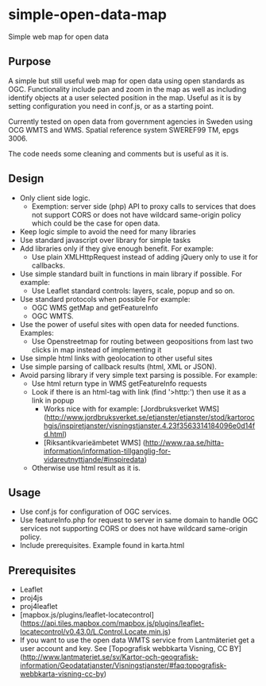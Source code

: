 # simple-open-data-map
Simple web map for open data
## Purpose
A simple but still useful web map for open data using open standards as OGC. Functionality include pan and zoom in the map as well as including identify objects at a user selected position in the map. Useful as it is by setting configuration you need in conf.js, or as a starting point. 

Currently tested on open data from government agencies in Sweden using OCG WMTS and WMS. Spatial reference system SWEREF99 TM, epgs 3006.

The code needs some cleaning and comments but is useful as it is.
## Design
- Only client side logic. 
  - Exemption: server side (php) API to proxy calls to services that does not support CORS or does not have wildcard same-origin policy which could be the case for open data.
- Keep logic simple to avoid the need for many libraries
- Use standard javascript over library for simple tasks
- Add libraries only if they give enough benefit. For example:
  - Use plain XMLHttpRequest instead of adding jQuery only to use it for callbacks.
- Use simple standard built in functions in main library if possible. For example:
  - Use Leaflet standard controls: layers, scale, popup and so on.
- Use standard protocols when possible For example:
  - OGC WMS getMap and getFeatureInfo
  - OGC WMTS.
- Use the power of useful sites with open data for needed functions. Examples:
  - Use Openstreetmap for routing between geopositions from last two clicks in map instead of implementing it
- Use simple html links with geolocation to other useful sites
- Use simple parsing of callback results (html, XML or JSON). 
- Avoid parsing library if very simple text parsing is possible. For example: 
  - Use html return type in WMS getFeatureInfo requests 
  - Look if there is an html-tag with link (find '>http:') then use it as a link in popup
    - Works nice with for example: [Jordbruksverket WMS] (http://www.jordbruksverket.se/etjanster/etjanster/stod/kartorochgis/inspiretjanster/visningstjanster.4.23f3563314184096e0d14fd.html)
    - [Riksantikvarieämbetet WMS] (http://www.raa.se/hitta-information/information-tillganglig-for-vidareutnyttjande/#inspiredata)
  - Otherwise use html result as it is.

## Usage
- Use conf.js for configuration of OGC services.
- Use featureInfo.php for request to server in same domain to handle OGC services not supporting CORS or does not have wildcard same-origin policy.
- Include prerequisites. Example found in karta.html

## Prerequisites
- Leaflet
- proj4js
- proj4leaflet
- [mapbox.js/plugins/leaflet-locatecontrol] (https://api.tiles.mapbox.com/mapbox.js/plugins/leaflet-locatecontrol/v0.43.0/L.Control.Locate.min.js)
- If you want to use the open data WMTS service from Lantmäteriet get a user account and key. See [Topografisk webbkarta Visning, CC BY] (http://www.lantmateriet.se/sv/Kartor-och-geografisk-information/Geodatatjanster/Visningstjanster/#faq:topografisk-webbkarta-visning-cc-by) 

